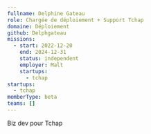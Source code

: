 ```yaml
---
fullname: Delphine Gateau
role: Chargée de déploiement + Support Tchap
domaine: Déploiement
github: Delphgateau
missions:
  - start: 2022-12-20
    end: 2024-12-31
    status: independent
    employer: Malt
    startups:
      - tchap
startups:
  - tchap
memberType: beta
teams: []
---
```

Biz dev pour Tchap